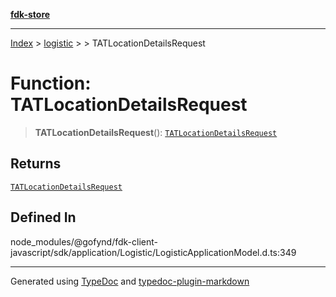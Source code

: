 [**fdk-store**](../../../README.md)
***

[Index](../../../API.md) > [logistic](../../README.md) > [<internal>](../README.md) > TATLocationDetailsRequest

# Function: TATLocationDetailsRequest

> **TATLocationDetailsRequest**(): [`TATLocationDetailsRequest`](../type-aliases/type-alias.TATLocationDetailsRequest.md)

## Returns

[`TATLocationDetailsRequest`](../type-aliases/type-alias.TATLocationDetailsRequest.md)

## Defined In

node\_modules/@gofynd/fdk-client-javascript/sdk/application/Logistic/LogisticApplicationModel.d.ts:349

***
Generated using [TypeDoc](https://typedoc.org/) and [typedoc-plugin-markdown](https://www.npmjs.com/package/typedoc-plugin-markdown)
